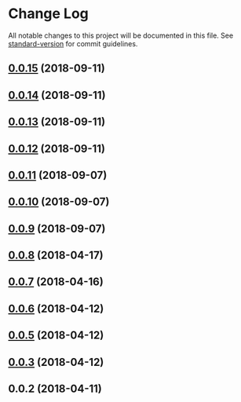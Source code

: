 # Change Log

All notable changes to this project will be documented in this file. See [standard-version](https://github.com/conventional-changelog/standard-version) for commit guidelines.

<a name="0.0.15"></a>
## [0.0.15](https://github.com/jiubao/swipe-core/compare/v0.0.14...v0.0.15) (2018-09-11)



<a name="0.0.14"></a>
## [0.0.14](https://github.com/jiubao/swipe-core/compare/v0.0.13...v0.0.14) (2018-09-11)



<a name="0.0.13"></a>
## [0.0.13](https://github.com/jiubao/swipe-core/compare/v0.0.12...v0.0.13) (2018-09-11)



<a name="0.0.12"></a>
## [0.0.12](https://github.com/jiubao/swipe-core/compare/v0.0.11...v0.0.12) (2018-09-11)



<a name="0.0.11"></a>
## [0.0.11](https://github.com/jiubao/swipe-core/compare/v0.0.10...v0.0.11) (2018-09-07)



<a name="0.0.10"></a>
## [0.0.10](https://github.com/jiubao/swipe-core/compare/v0.0.9...v0.0.10) (2018-09-07)



<a name="0.0.9"></a>
## [0.0.9](https://github.com/jiubao/swipe-core/compare/v0.0.8...v0.0.9) (2018-09-07)



<a name="0.0.8"></a>
## [0.0.8](https://github.com/jiubao/swipe-core/compare/v0.0.7...v0.0.8) (2018-04-17)



<a name="0.0.7"></a>
## [0.0.7](https://github.com/jiubao/swipe-core/compare/v0.0.6...v0.0.7) (2018-04-16)



<a name="0.0.6"></a>
## [0.0.6](https://github.com/jiubao/swipe-core/compare/v0.0.5...v0.0.6) (2018-04-12)



<a name="0.0.5"></a>
## [0.0.5](https://github.com/jiubao/swipe-core/compare/v0.0.3...v0.0.5) (2018-04-12)



<a name="0.0.3"></a>
## [0.0.3](https://github.com/jiubao/swipe-core/compare/v0.0.2...v0.0.3) (2018-04-12)



<a name="0.0.2"></a>
## 0.0.2 (2018-04-11)
